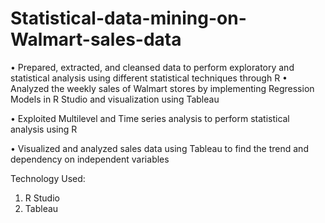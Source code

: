 # Statistical-data-mining-on-Walmart-sales-data

•	Prepared, extracted, and cleansed data to perform exploratory and statistical analysis using different statistical techniques through R
•	Analyzed the weekly sales of Walmart stores by implementing Regression Models in R Studio and visualization using Tableau

•	Exploited Multilevel and Time series analysis to perform statistical analysis using R 

•	Visualized and analyzed sales data using Tableau to find the trend and dependency on independent variables


Technology Used: 

1. R Studio
2. Tableau
